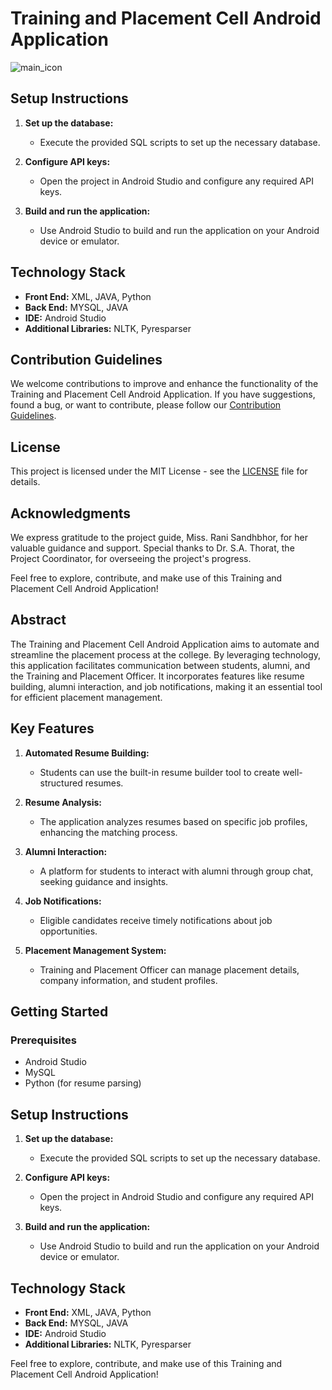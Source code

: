 # Training and Placement Cell Android Application
![main_icon](https://github.com/MateChaitanya/Training-and-Placement-Cell-Android-App/assets/99747639/434df21b-f8fc-4dad-a0a9-7cc71e95c045)


## Setup Instructions

1. **Set up the database:**
   - Execute the provided SQL scripts to set up the necessary database.

2. **Configure API keys:**
   - Open the project in Android Studio and configure any required API keys.

3. **Build and run the application:**
   - Use Android Studio to build and run the application on your Android device or emulator.

## Technology Stack

- **Front End:** XML, JAVA, Python
- **Back End:** MYSQL, JAVA
- **IDE:** Android Studio
- **Additional Libraries:** NLTK, Pyresparser

## Contribution Guidelines

We welcome contributions to improve and enhance the functionality of the Training and Placement Cell Android Application. If you have suggestions, found a bug, or want to contribute, please follow our [Contribution Guidelines](CONTRIBUTING.md).

## License

This project is licensed under the MIT License - see the [LICENSE](LICENSE) file for details.

## Acknowledgments

We express gratitude to the project guide, Miss. Rani Sandhbhor, for her valuable guidance and support. Special thanks to Dr. S.A. Thorat, the Project Coordinator, for overseeing the project's progress.

Feel free to explore, contribute, and make use of this Training and Placement Cell Android Application!


## Abstract

The Training and Placement Cell Android Application aims to automate and streamline the placement process at the college. By leveraging technology, this application facilitates communication between students, alumni, and the Training and Placement Officer. It incorporates features like resume building, alumni interaction, and job notifications, making it an essential tool for efficient placement management.

## Key Features

1. **Automated Resume Building:**
   - Students can use the built-in resume builder tool to create well-structured resumes.

2. **Resume Analysis:**
   - The application analyzes resumes based on specific job profiles, enhancing the matching process.

3. **Alumni Interaction:**
   - A platform for students to interact with alumni through group chat, seeking guidance and insights.

4. **Job Notifications:**
   - Eligible candidates receive timely notifications about job opportunities.

5. **Placement Management System:**
   - Training and Placement Officer can manage placement details, company information, and student profiles.

## Getting Started

### Prerequisites

- Android Studio
- MySQL
- Python (for resume parsing)

## Setup Instructions

1. **Set up the database:**
   - Execute the provided SQL scripts to set up the necessary database.

2. **Configure API keys:**
   - Open the project in Android Studio and configure any required API keys.

3. **Build and run the application:**
   - Use Android Studio to build and run the application on your Android device or emulator.

## Technology Stack

- **Front End:** XML, JAVA, Python
- **Back End:** MYSQL, JAVA
- **IDE:** Android Studio
- **Additional Libraries:** NLTK, Pyresparser

Feel free to explore, contribute, and make use of this Training and Placement Cell Android Application!
